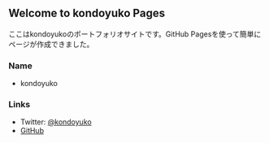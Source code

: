 ## Welcome to kondoyuko Pages

ここはkondoyukoのポートフォリオサイトです。GitHub Pagesを使って簡単にページが作成できました。

### Name

 - kondoyuko

### Links

 - Twitter: [@kondoyuko](https://twitter.com/kondoyuko)
 - [GitHub](https://github.com/kondoyuko)
